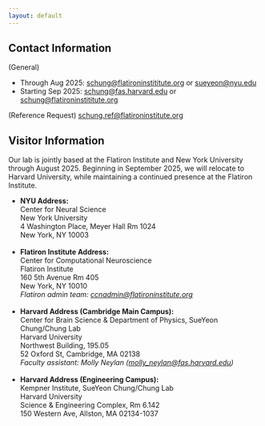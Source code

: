 ```yaml
---
layout: default
---
```


<div class="container">

<h2> Contact Information </h2>
(General)
<ul>
<li>
Through Aug 2025: <a href="mailto:schung@flatironinstititute.org">schung@flatironinstititute.org</a> or <a href="mailto:sueyeon@nyu.edu">sueyeon@nyu.edu</a>
</li>
<li>
Starting Sep 2025: <a href="mailto:schung@fas.harvard.edu">schung@fas.harvard.edu</a> or <a href="mailto:schung@flatironinstititute.org">schung@flatironinstititute.org</a>
</li>
</ul>

(Reference Request) <a href="mailto:schung.ref@flatironinstitute.org">schung.ref@flatironinstitute.org</a>

<h2> Visitor Information </h2>
Our lab is jointly based at the Flatiron Institute and New York University through August 2025. Beginning in September 2025, we will relocate to Harvard University, while maintaining a continued presence at the Flatiron Institute.
<br>

<ul>
<li>
<b>NYU Address:</b>
<br>Center for Neural Science
<br>New York University
<br>4 Washington Place, Meyer Hall Rm 1024
<br>New York, NY 10003 
</li>
<br>
<li>
<b>Flatiron Institute Address:</b>
<br>Center for Computational Neuroscience
<br>Flatiron Institute
<br>160 5th Avenue Rm 405
<br>New York, NY 10010
<br><i>Flatiron admin team: <a href="mailto:ccnadmin@flatironinstitute.org">ccnadmin@flatironinstitute.org</a></i>
</li>
<br>
<li>
<b>Harvard Address (Cambridge Main Campus):</b>
<br>Center for Brain Science & Department of Physics, SueYeon Chung/Chung Lab
<br>Harvard University
<br>Northwest Building, 195.05
<br>52 Oxford St, Cambridge, MA 02138
<br><i>Faculty assistant: Molly Neylan (<a href="molly_neylan@fas.harvard.edu">molly_neylan@fas.harvard.edu</a>)</i>
</li>
<br>
<li>
<b>Harvard Address (Engineering Campus):</b>
<br>Kempner Institute, SueYeon Chung/Chung Lab
<br>Harvard University
<br>Science & Engineering Complex, Rm 6.142 
<br>150 Western Ave, Allston, MA 02134-1037
</li>

</ul>

</div>